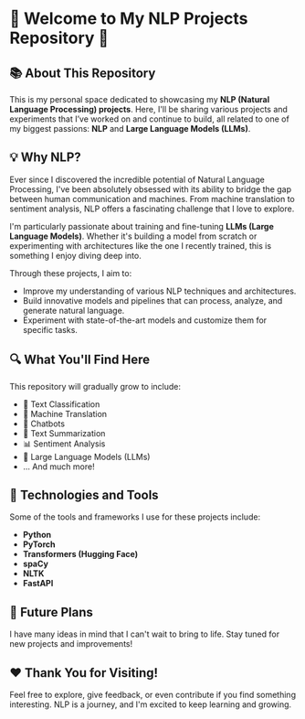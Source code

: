 # 🌟 Welcome to My NLP Projects Repository 🌟

## 📚 About This Repository

This is my personal space dedicated to showcasing my **NLP (Natural Language Processing) projects**. Here, I'll be sharing various projects and experiments that I’ve worked on and continue to build, all related to one of my biggest passions: **NLP** and **Large Language Models (LLMs)**.

## 💡 Why NLP?

Ever since I discovered the incredible potential of Natural Language Processing, I've been absolutely obsessed with its ability to bridge the gap between human communication and machines. From machine translation to sentiment analysis, NLP offers a fascinating challenge that I love to explore.

I'm particularly passionate about training and fine-tuning **LLMs (Large Language Models)**. Whether it's building a model from scratch or experimenting with architectures like the one I recently trained, this is something I enjoy diving deep into.

Through these projects, I aim to:
- Improve my understanding of various NLP techniques and architectures.
- Build innovative models and pipelines that can process, analyze, and generate natural language.
- Experiment with state-of-the-art models and customize them for specific tasks.

## 🔍 What You'll Find Here

This repository will gradually grow to include:
- 📝 Text Classification
- 🔡 Machine Translation
- 💬 Chatbots
- 📖 Text Summarization
- 📊 Sentiment Analysis
- 🌌 Large Language Models (LLMs)
- ... And much more!

## 🚀 Technologies and Tools

Some of the tools and frameworks I use for these projects include:
- **Python**
- **PyTorch**
- **Transformers (Hugging Face)**
- **spaCy**
- **NLTK**
- **FastAPI**

## 📅 Future Plans

I have many ideas in mind that I can't wait to bring to life. Stay tuned for new projects and improvements!

## ❤️ Thank You for Visiting!

Feel free to explore, give feedback, or even contribute if you find something interesting. NLP is a journey, and I'm excited to keep learning and growing.




